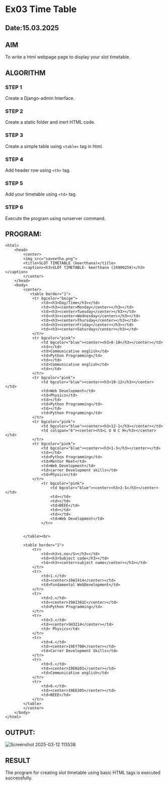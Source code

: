 # Ex03 Time Table
## Date:15.03.2025

## AIM
To write a html webpage page to display your slot timetable.

## ALGORITHM
### STEP 1
Create a Django-admin Interface.

### STEP 2
Create a static folder and inert HTML code.

### STEP 3
Create a simple table using ```<table>``` tag in html.

### STEP 4
Add header row using ```<th>``` tag.

### STEP 5
Add your timetable using ```<td>``` tag.

### STEP 6
Execute the program using runserver command.

## PROGRAM:
```
<html>
    <head>
        <center>
        <img src="saveetha.png">
        <title>SLOT TIMETABLE (keerthana)</title>
        <caption><h3>SLOT TIMETABLE- keerthana (24900259)</h3></caption>
        </center>
    </head>
    <body>
        <center>
           <table border="1">
            <tr bgcolor="beige">
                <td><h3>Day/Time</h3></td>
                <td><h3><center>Monday</center></h3></td>
                <td><h3><center>Tuesday</center></h3></td>
                <td><h3><center>Wednesday</center></h3></td>
                <td><h3><center>Thursday</center></h3></td>
                <td><h3><center>Friday</center></h3></td>
                <td><h3><center>Saturday</center></h3></td>
            </tr>
            <tr bgcolor="pink">
                <td bgcolor="blue"><center><h3>8-10</h3></center></td>
                <td></td>
                <td>Communicative english</td>
                <td>Python Programming</td>
                <td></td>
                <td>Communicative english</td>
                <td></td>
            </tr>
            <tr bgcolor="pink">
                <td bgcolor="blue"><center><h3>10-12</h3></center></td>
                <td>Web Development</td>
                <td>Physics</td>
                <td></td>
                <td>Python Programming</td>
                <td></td>
                <td>Python Programming</td>
            </tr>
            <tr bgcolor="pink">
                <td bgcolor="blue"><center><h3>12-1</h3></center></td>
                <td colspan="6"><center><h3>L U N C H</h3></center></td>
            </tr>
            <tr bgcolor="pink">
                <td bgcolor="blue"><center><h3>1-3</h3></center></td>
                <td></td>
                <td>Python Programming</td>
                <td>Mentor Meet</td>
                <td>Web Development</td>
                <td>carrer Development skills</td>
                <td>Physics</td>
            </tr>
                <tr bgcolor="pink">
                    <td bgcolor="blue"><center><h3>3-5</h3></center></td>
                    <td></td>
                    <td></td>
                    <td>BEEE</td>
                    <td></td>
                    <td></td>
                    <td>Web Development</td>
                </tr>
            

        </table><br>

        <table border="1">
            <tr>
                <td><h3>s.no</S></h3></td>
                <td><h3>Subject code</h3></td>
                <td><h3><center>subject name</center></h3></td>
            </tr>
            <tr>
                <td>1.</td>
                <td><center>19AI414</center></td>
                <td>Fundamental WebDevelopment</td>
            </tr>
            <tr>
                <td>2.</td>
                <td><center>19AI301C</center></td>
                <td>Python Programming</td>
            </tr>
            <tr>
                <td>3.</td>
                <td><center>SH3214</center></td>
                <td> Physics</td>
            </tr>
            <tr>
                <td>4.</td>
                <td><center>19EY708</center></td>
                <td>Carrer Development Skills</td>
            </tr>
            <tr>
                <td>5.</td>
                <td><center>19EN101</center></td>
                <td>Communicative english</td>
            </tr>
            <tr>
                <td>6.</td>
                <td><center>19EE305</center></td>
                <td>BEEE</td>
            </tr>
        </table>
        </center>
    </body>
</html>
```

## OUTPUT:
![Screenshot 2025-03-12 113538](https://github.com/user-attachments/assets/50b5968e-ed42-487d-b962-e6b9b58dbe8c)



## RESULT
The program for creating slot timetable using basic HTML tags is executed successfully.
